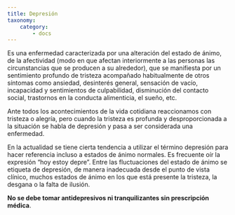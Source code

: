 ```yaml
---
title: Depresión
taxonomy:
    category:
        - docs
---
```


Es una enfermedad caracterizada por una alteración del estado de ánimo, de la afectividad (modo en que afectan interiormente a las personas las circunstancias que se producen a su alrededor), que se manifiesta por un sentimiento profundo de tristeza acompañado habitualmente de otros síntomas como ansiedad, desinterés general, sensación de vacío, incapacidad y sentimientos de culpabilidad, disminución del contacto social, trastornos en la conducta alimenticia, el sueño, etc.

Ante todos los acontecimientos de la vida cotidiana reaccionamos con tristeza o alegría, pero cuando la tristeza es profunda y desproporcionada a la situación se habla de depresión y pasa a ser considerada una enfermedad.

En la actualidad se tiene cierta tendencia a utilizar el término depresión para hacer referencia incluso a estados de ánimo normales. Es frecuente oír la expresión “hoy estoy depre”. Entre las fluctuaciones del estado de ánimo se etiqueta de depresión, de manera inadecuada desde el punto de vista clínico, muchos estados de ánimo en los que está presente la tristeza, la desgana o la falta de ilusión.

**No se debe tomar antidepresivos ni tranquilizantes sin prescripción médica**.